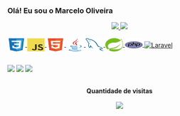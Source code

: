 ### Olá! Eu sou o Marcelo Oliveira

<div align="center">
  <a href="https://github.com/marceosantos22">
 <img width="48%" src="https://github-readme-stats.vercel.app/api?username=Marceosantos22&show_icons=true&theme=radical&include_all_commits=true&count_private=true"/>
  <img width="48%" src="https://github-readme-stats.vercel.app/api/top-langs/?username=Marceosantos22&layout=compact&langs_count=7&theme=radical"/>
</div>

<div style="display: inline_block"><br>
  <img align="center" alt="CSS" height="30" width="40" src="https://raw.githubusercontent.com/devicons/devicon/master/icons/css3/css3-original.svg">
  <img align="center" alt="JS" height="30" width="40" src="https://raw.githubusercontent.com/devicons/devicon/master/icons/javascript/javascript-original.svg">
  <img align="center" alt="HTML" height="30" width="40" src="https://raw.githubusercontent.com/devicons/devicon/master/icons/html5/html5-original.svg">
  <img align="center" alt="Java" height="30" width="40" src="https://raw.githubusercontent.com/devicons/devicon/master/icons/java/java-original.svg">
  <img align="center" alt="MySQL" height="30" width="40" src="https://raw.githubusercontent.com/devicons/devicon/master/icons/mysql/mysql-original.svg">
  <img align="center" alt="Spring Boot" height="30" width="40" src="https://raw.githubusercontent.com/devicons/devicon/master/icons/spring/spring-original.svg">
  <img align="center" alt="PHP" height="30" width="40" src="https://raw.githubusercontent.com/devicons/devicon/master/icons/php/php-original.svg">
 <img align="center" alt="Laravel" height="30" width="40" src="https://cdn.jsdelivr.net/gh/devicons/devicon/icons/laravel/laravel-plain-wordmark.svg">
</div>


##
<div>
   <a href="https://instagram.com/marcelooliversant?igshid=MzNlNGNkZWQ4Mg==  " target="_blank"><img src="https://img.shields.io/badge/-Instagram-%23E4405F?style=for-the-badge&logo=instagram&logoColor=white" target="_blank"></a>
 <a href="https://wa.me/message/EMVWU2VH6AFBI1" target="_blank"><img src="https://img.shields.io/badge/WhatsApp-25D366?style=for-the-badge&logo=whatsapp&logoColor=white" target="_blank"></a> 
   <a href = "mailto:marceosantos@gmail.com"><img src="https://img.shields.io/badge/-Gmail-%23333?style=for-the-badge&logo=gmail&logoColor=white" target="_blank"></a>
</div>

<div align="center">
  <br><p align="centre"><b>Quantidade de visitas</b></p>  
  <p align="center"><img align="center" src="https://profile-counter.glitch.me/{marceosantos22}/count.svg" /></p> 
  <br>
</div>
